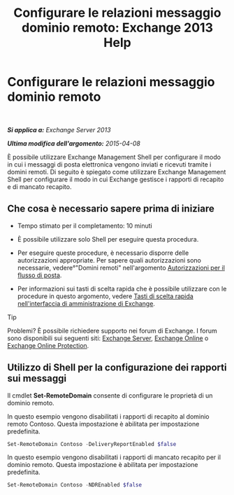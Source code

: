 ﻿---
title: 'Configurare le relazioni messaggio dominio remoto: Exchange 2013 Help'
TOCTitle: Configurare le relazioni messaggio dominio remoto
ms:assetid: 73dc686a-e7a3-44c7-b82f-f52ff9273199
ms:mtpsurl: https://technet.microsoft.com/it-it/library/JJ649325(v=EXCHG.150)
ms:contentKeyID: 50480982
ms.date: 05/22/2018
mtps_version: v=EXCHG.150
ms.translationtype: MT
---

# Configurare le relazioni messaggio dominio remoto

 

_**Si applica a:** Exchange Server 2013_

_**Ultima modifica dell'argomento:** 2015-04-08_

È possibile utilizzare Exchange Management Shell per configurare il modo in cui i messaggi di posta elettronica vengono inviati e ricevuti tramite i domini remoti. Di seguito è spiegato come utilizzare Exchange Management Shell per configurare il modo in cui Exchange gestisce i rapporti di recapito e di mancato recapito.

## Che cosa è necessario sapere prima di iniziare

  - Tempo stimato per il completamento: 10 minuti

  - È possibile utilizzare solo Shell per eseguire questa procedura.

  - Per eseguire queste procedure, è necessario disporre delle autorizzazioni appropriate. Per sapere quali autorizzazioni sono necessarie, vedere°"Domini remoti" nell'argomento [Autorizzazioni per il flusso di posta](mail-flow-permissions-exchange-2013-help.md).

  - Per informazioni sui tasti di scelta rapida che è possibile utilizzare con le procedure in questo argomento, vedere [Tasti di scelta rapida nell'interfaccia di amministrazione di Exchange](keyboard-shortcuts-in-the-exchange-admin-center-exchange-online-protection-help.md).


> [!TIP]
> Problemi? È possibile richiedere supporto nei forum di Exchange. I forum sono disponibili sui seguenti siti: <A href="https://go.microsoft.com/fwlink/p/?linkid=60612">Exchange Server</A>, <A href="https://go.microsoft.com/fwlink/p/?linkid=267542">Exchange Online</A> o <A href="https://go.microsoft.com/fwlink/p/?linkid=285351">Exchange Online Protection</A>.



## Utilizzo di Shell per la configurazione dei rapporti sui messaggi

Il cmdlet **Set-RemoteDomain** consente di configurare le proprietà di un dominio remoto.

In questo esempio vengono disabilitati i rapporti di recapito al dominio remoto Contoso. Questa impostazione è abilitata per impostazione predefinita.

```powershell
Set-RemoteDomain Contoso -DeliveryReportEnabled $false
```

In questo esempio vengono disabilitati i rapporti di mancato recapito per il dominio remoto. Questa impostazione è abilitata per impostazione predefinita.

```powershell
Set-RemoteDomain Contoso -NDREnabled $false
```

